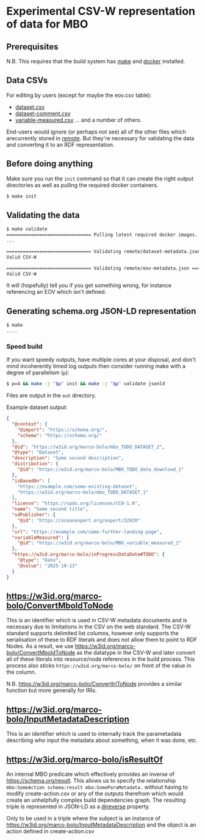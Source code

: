 # Experimental CSV-W representation of data for MBO

## Prerequisites

N.B. This requires that the build system has [make](https://www.gnu.org/software/make/) and [docker](https://www.docker.com/) installed.

## Data CSVs

For editing by users (except for maybe the eov.csv table):

* [dataset.csv](./dataset.csv)
* [dataset-comment.csv](./dataset-comment.csv)
* [variable-measured.csv](./variable-measured.csv)
... and a number of others.

End-users would ignore (or perhaps not see) all of the other files which arecurrently stored in [remote](./remote/). But they're necessary for validating the data and converting it to an RDF representation.

## Before doing anything

Make sure you run the `init` command so that it can create the right output directories as well as pulling the required docker containers.

```bash
$ make init
```

## Validating the data

```bash
$ make validate
=============================== Pulling latest required docker images. ===============================
...

=============================== Validating remote/dataset-metadata.json ===============================
Valid CSV-W

=============================== Validating remote/eov-metadata.json ===============================
Valid CSV-W
```

It will (hopefully) tell you if you get something wrong, for instance referencing an EOV which isn't defined.

## Generating schema.org JSON-LD representation

```bash
$ make
....
```

### Speed build

If you want speedy outputs, have multiple cores at your disposal, and don't mind incoherently timed log outputs then consider running make with a degree of parallelism (`p`): 

```bash
$ p=4 && make -j "$p" init && make -j "$p" validate jsonld
```

Files are output in the `out` directory.

Example dataset output: 

```json
{
  "@context": {
    "@import": "https://schema.org/",
    "schema": "https://schema.org/"
  },
  "@id": "https://w3id.org/marco-bolo/mbo_TODO_DATASET_2",
  "@type": "Dataset",
  "description": "Some second description",
  "distribution": {
    "@id": "https://w3id.org/marco-bolo/MBO_TODO_data_download_1"
  },
  "isBasedOn": [
    "https://example.com/some-existing-dataset",
    "https://w3id.org/marco-bolo/mbo_TODO_DATASET_1"
  ],
  "license": "https://spdx.org/licenses/CC0-1.0",
  "name": "Some second title",
  "sdPublisher": {
    "@id": "https://oceanexpert.org/expert/32820"
  },
  "url": "https://example.com/some-further-landing-page",
  "variableMeasured": {
    "@id": "https://w3id.org/marco-bolo/MBO_variable_measured_1"
  },
  "https://w3id.org/marco-bolo/inProgressDataDate#TODO": {
    "@type": "Date",
    "@value": "2025-10-13"
  }
}
```

## <https://w3id.org/marco-bolo/ConvertMboIdToNode>

This is an identifier which is used in CSV-W metadata documents and is necessary due to limitations in the CSV on the web standard. The CSV-W standard supports delimited list columns, however only supports the serialisation of these to RDF literals and does not allow them to point to RDF Nodes. As a result, we use <https://w3id.org/marco-bolo/ConvertMboIdToNode> as the datatype in the CSV-W and later convert all of these literals into resource/node references in the build process. This process also sticks `https://w3id.org/marco-bolo/` on front of the value in the column.

N.B. <https://w3id.org/marco-bolo/ConvertIriToNode> provides a similar function but more generally for IRIs.

## <https://w3id.org/marco-bolo/InputMetadataDescription>

This is an identifier which is used to internally track the parametadata describing who input the metadata about something, when it was done, etc. 

## <https://w3id.org/marco-bolo/isResultOf>

An internal MBO predicate which effectively provides an inverse of <https://schema.org/result>. This allows us to specify the relationship `mbo:SomeAction schema:result mbo:SomeParaMetadata.` without having to modify create-action.csv or any of the outputs therefrom which would create an unhelpfully complex build dependencies graph. The resulting triple is represented in JSON-LD as a [@reverse](https://www.w3.org/TR/json-ld11/#reverse-properties) property.

Only to be used in a triple where the subject is an instance of <https://w3id.org/marco-bolo/InputMetadataDescription> and the object is an action defined in create-action.csv

